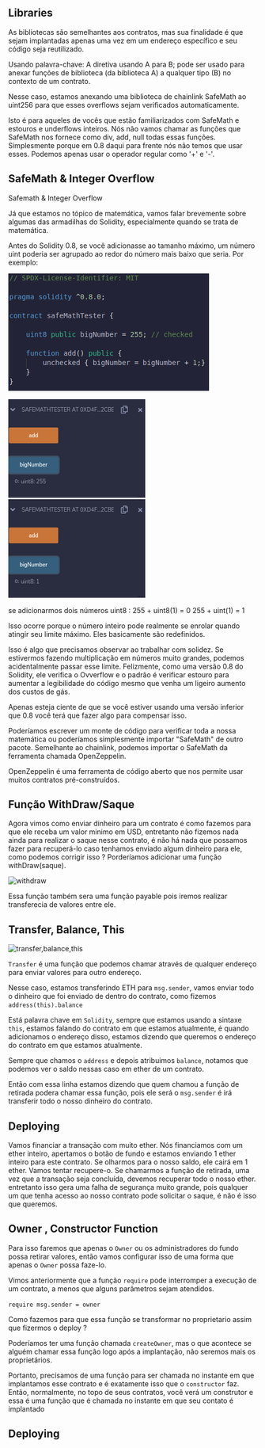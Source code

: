 ## Libraries


As bibliotecas são semelhantes aos contratos, mas sua finalidade é que sejam implantadas apenas uma vez em um endereço específico e seu código seja reutilizado.

Usando palavra-chave: A diretiva usando A para B; pode ser usado para anexar funções de biblioteca (da biblioteca A) a qualquer tipo (B) no contexto de um contrato.

Nesse caso, estamos anexando uma biblioteca de chainlink SafeMath ao uint256 para que esses overflows sejam verificados automaticamente.

Isto é para aqueles de vocês que estão familiarizados com SafeMath e estouros e underflows inteiros. Nós não vamos chamar as funções que SafeMath nos fornece como div, add, null todas essas funções. Simplesmente porque em 0.8 daqui para frente nós não temos que usar esses. Podemos apenas usar o operador regular como '+' e '-'.

## SafeMath & Integer Overflow

Safemath & Integer Overflow

Já que estamos no tópico de matemática, vamos falar brevemente sobre algumas das armadilhas do Solidity, especialmente quando se trata de matemática.

Antes do Solidity 0.8, se você adicionasse ao tamanho máximo, um número uint poderia ser agrupado ao redor do número mais baixo que seria. Por exemplo:

![safeMath](./Assets/tester.png)


![safeMath](./Assets/255.png)
![safeMath](./Assets/1.png)


se adicionarmos dois números uint8 : 255 + uint8(1) = 0 255 + uint(1) = 1

Isso ocorre porque o número inteiro pode realmente se enrolar quando atingir seu limite máximo. Eles basicamente são redefinidos.

Isso é algo que precisamos observar ao trabalhar com solidez. Se estivermos fazendo multiplicação em números muito grandes, podemos acidentalmente passar esse limite. Felizmente, como uma versão 0.8 do Solidity, ele verifica o Ovverflow e o padrão é verificar estouro para aumentar a legibilidade do código mesmo que venha um ligeiro aumento dos custos de gás.

Apenas esteja ciente de que se você estiver usando uma versão inferior que 0.8 você terá que fazer algo para compensar isso.

Poderíamos escrever um monte de código para verificar toda a nossa matemática ou poderíamos simplesmente importar "SafeMath" de outro pacote. Semelhante ao chainlink, podemos importar o SafeMath da ferramenta chamada OpenZeppelin.

OpenZeppelin é uma ferramenta de código aberto que nos permite usar muitos contratos pré-construídos.

## Função WithDraw/Saque

Agora vimos como enviar dinheiro para um contrato é como fazemos para que ele receba um valor minimo em USD, entretanto não fizemos nada ainda para realizar o saque nesse contrato, é não há nada que possamos fazer para recuperá-lo caso tenhamos enviado algum dinheiro para ele, como podemos corrigir isso ? Porderíamos adicionar uma função withDraw(saque).

![withdraw]()

Essa função também sera uma função payable pois iremos realizar transferecia de valores entre ele.

## Transfer, Balance, This

![transfer,balance,this]()

`Transfer` é uma função que podemos chamar através de qualquer endereço para enviar valores para outro endereço.

Nesse caso, estamos transferindo ETH para `msg.sender`, vamos enviar todo o dinheiro que foi enviado de dentro do contrato, como fizemos `address(this).balance`

Está palavra chave em `Solidity`, sempre que estamos usando a sintaxe `this`, estamos falando do contrato em que estamos atualmente, é quando adicionamos o endereço disso, estamos dizendo que queremos o endereço do contrato em que estamos atualmente.

Sempre que chamos o `address` e depois atribuimos `balance`, notamos que podemos ver o saldo nessas caso em ether de um contrato.

Então com essa linha estamos dizendo que quem chamou a função de retirada podera chamar essa função, pois ele será o `msg.sender` é irá transferir todo o nosso dinheiro do contrato.

## Deploying

Vamos financiar a transação com muito ether. Nós financiamos com um ether inteiro, apertamos o botão de fundo e estamos enviando 1 ether inteiro para este contrato. Se olharmos para o nosso saldo, ele cairá em 1 ether. Vamos tentar recupere-o. Se chamarmos a função de retirada, uma vez que a transação seja concluída, devemos recuperar todo o nosso ether.
entretanto isso gera uma falha de segurança muito grande, pois qualquer um que tenha acesso ao nosso contrato pode solicitar o saque, é não é isso que queremos.

## Owner , Constructor Function

Para isso faremos que apenas o `Owner` ou os administradores do fundo possa retirar valores, então vamos configurar isso de uma forma que apenas o `Owner` possa faze-lo.

Vimos anteriormente que a função `require` pode interromper a execução de um contrato, a menos que alguns parâmetros sejam atendidos.

`require msg.sender = owner`

Como fazemos para que essa função se transformar no proprietario assim que fizermos o deploy ?

Poderíamos ter uma função chamada `createOwner`, mas o que acontece se alguém chamar essa função logo após a implantação, não seremos mais os proprietários.

Portanto, precisamos de uma função para ser chamada no instante em que implantamos esse contrato e é exatamente isso que o `constructor` faz. Então, normalmente, no topo de seus contratos, você verá um construtor e essa é uma função que é chamada no instante em que seu contato é implantado


## Deploying